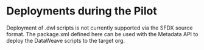 # Deployments during the Pilot

Deployment of .dwl scripts is not currently supported via the SFDX source format. The package.xml defined here can be used with the Metadata API to deploy the DataWeave scripts to the target org.
